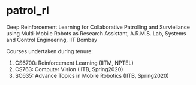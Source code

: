 # patrol_rl
Deep Reinforcement Learning for Collaborative Patrolling and Surviellance using Multi-Mobile Robots as Research Assistant, A.R.M.S. Lab, Systems and Control Engineering, IIT Bombay

Courses undertaken during tenure:
  1. CS6700: Reinforcement Learning (IITM, NPTEL)
  2. CS763: Computer Vision (IITB, Spring2020)
  3. SC635: Advance Topics in Mobile Robotics (IITB, Spring2020)
